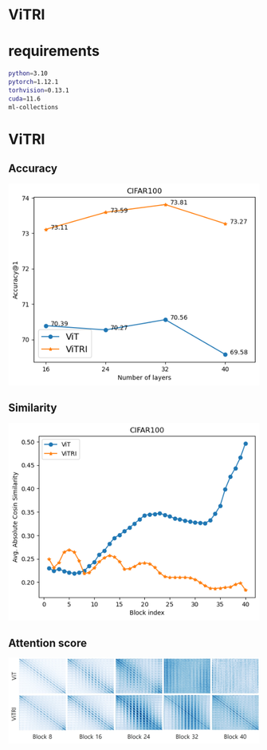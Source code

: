 # ViTRI

# requirements
```bash
python=3.10
pytorch=1.12.1
torhvision=0.13.1
cuda=11.6
ml-collections
```

# ViTRI

## Accuracy

![](./output/results/accuracy.png)

## Similarity

![](./output/results/similarity.png)

## Attention score

![](./output/results/attn_score_map.jpg)